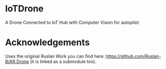 # IoTDrone
A Drone Connected to IoT Hub with Computer Vision for autopilot

# Acknowledgements
Uses the original Ruslan Work you can find here: https://github.com/Ruslan-B/AR.Drone (it is linked as a submodule too).
